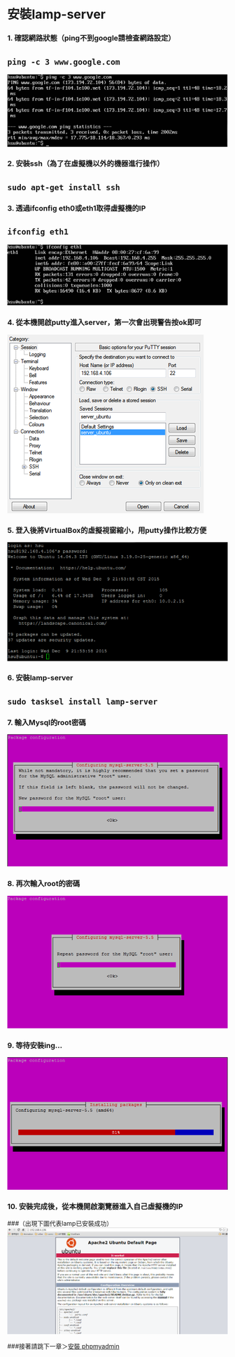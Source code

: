 # **安裝lamp-server**


### 1. 確認網路狀態（ping不到google請檢查網路設定）
## ```ping -c 3 www.google.com```
![](../img/inst_part1/part1_1.png)

### 2. 安裝ssh（為了在虛擬機以外的機器進行操作）
## ```sudo apt-get install ssh```

### 3. 透過ifconfig eth0或eth1取得虛擬機的IP
## ```ifconfig eth1```
![](../img/inst_part1/part1_2.png)

### 4. 從本機開啟putty進入server，第一次會出現警告按ok即可
![](../img/inst_part1/part1_3.png)

### 5. 登入後將VirtualBox的虛擬視窗縮小，用putty操作比較方便
![](../img/inst_part1/part1_4.png)

### 6. 安裝lamp-server
## ```sudo tasksel install lamp-server```

### 7. 輸入Mysql的root密碼
![](../img/inst_part1/part1_5.png)

### 8. 再次輸入root的密碼
![](../img/inst_part1/part1_6.png)

### 9. 等待安裝ing…
![](../img/inst_part1/part1_7.png)

### 10. 安裝完成後，從本機開啟瀏覽器進入自己虛擬機的IP
###（出現下圖代表lamp已安裝成功）
![](../img/inst_part1/part1_8.png)

###接著請跳下一章＞[安裝 phpmyadmin](../install/inst_phpmyadm.md)